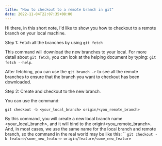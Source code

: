 ```yaml
---
title: "How to checkout to a remote branch in git"
date: 2022-11-04T22:07:35+08:00
---
```


Hi there, in this short note, I'd like to show you how to checkout to a remote branch on your local machine.

Step 1: Fetch all the branches by using `git fetch`

This command will download the new branches to your local. For more detail about `git fetch`, you can look at the helping document by typing: `git fetch --help`.

After fetching, you can use the `git branch -r` to see all the remote branches to ensure that the branch you want to checkout has been downloaded.

Step 2:  Create and checkout to the new branch.

You can use the command:

`git checkout -b <your_local_branch> origin/<you_remote_branch>`

By this command, you will create a new local branch name <your_local_branch>, and it will bind to the origin/<you_remote_branch>.  And, in most cases, we use the same name for the local branch and remote branch, so the command in the real world may be like this:
``
`git checkout -b feature/some_new_feature origin/feature/some_new_feature`

